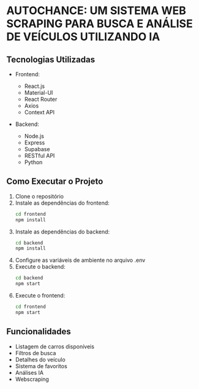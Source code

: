 # AUTOCHANCE: UM SISTEMA WEB SCRAPING PARA BUSCA E ANÁLISE DE VEÍCULOS UTILIZANDO IA

## Tecnologias Utilizadas

- Frontend:
  - React.js
  - Material-UI
  - React Router
  - Axios
  - Context API

- Backend:
  - Node.js
  - Express
  - Supabase
  - RESTful API
  - Python

## Como Executar o Projeto

1. Clone o repositório
2. Instale as dependências do frontend:
   ```bash
   cd frontend
   npm install
   ```
3. Instale as dependências do backend:
   ```bash
   cd backend
   npm install
   ```
4. Configure as variáveis de ambiente no arquivo .env
5. Execute o backend:
   ```bash
   cd backend
   npm start
   ```
6. Execute o frontend:
   ```bash
   cd frontend
   npm start
   ```

## Funcionalidades

- Listagem de carros disponíveis
- Filtros de busca
- Detalhes do veículo
- Sistema de favoritos
- Análises IA
- Webscraping
